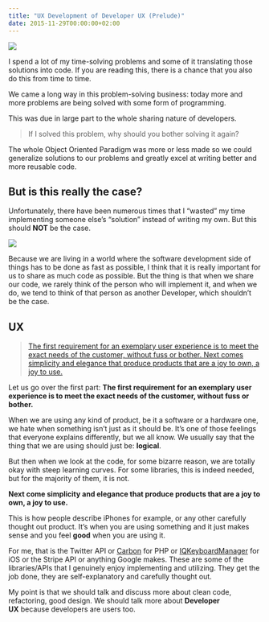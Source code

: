 ```yaml
---
title: "UX Development of Developer UX (Prelude)"
date: 2015-11-29T00:00:00+02:00
---
```


![](/post-images/static-1024x576.jpg)

I spend a lot of my time-solving problems and some of it translating those solutions into code. If you are reading this, there is a chance that you also do this from time to time.

We came a long way in this problem-solving business: today more and more problems are being solved with some form of programming.

This was due in large part to the whole sharing nature of developers.

> If I solved this problem, why should you bother solving it again?

The whole Object Oriented Paradigm was more or less made so we could generalize solutions to our problems and greatly excel at writing better and more reusable code.

## But is this really the case?
Unfortunately, there have been numerous times that I “wasted” my time implementing someone else’s “solution” instead of writing my own. But this should **NOT** be the case.

![](/post-images/computer-says-no.jpg)

Because we are living in a world where the software development side of things has to be done as fast as possible, I think that it is really important for us to share as much code as possible. But the thing is that when we share our code, we rarely think of the person who will implement it, and when we do, we tend to think of that person as another Developer, which shouldn’t be the case.

## UX
> [The first requirement for an exemplary user experience is to meet the exact needs of the customer, without fuss or bother. Next comes simplicity and elegance that produce products that are a joy to own, a joy to use.](https://www.nngroup.com/articles/definition-user-experience/)

Let us go over the first part: **The first requirement for an exemplary user experience is to meet the exact needs of the customer, without fuss or bother.**

When we are using any kind of product, be it a software or a hardware one, we hate when something isn’t just as it should be. It’s one of those feelings that everyone explains differently, but we all know. We usually say that the thing that we are using should just be: **logical**.

But then when we look at the code, for some bizarre reason, we are totally okay with steep learning curves. For some libraries, this is indeed needed, but for the majority of them, it is not.

**Next come simplicity and elegance that produce products that are a joy to own, a joy to use.**

This is how people describe iPhones for example, or any other carefully thought out product. It’s when you are using something and it just makes sense and you feel **good** when you are using it.

For me, that is the Twitter API or [Carbon](http://carbon.nesbot.com) for PHP or [IQKeyboardManager](https://github.com/hackiftekhar/IQKeyboardManager) for iOS or the Stripe API or anything Google makes. These are some of the libraries/APIs that I genuinely enjoy implementing and utilizing. They get the job done, they are self-explanatory and carefully thought out.

My point is that we should talk and discuss more about clean code, refactoring, good design. We should talk more about **Developer UX** because developers are users too.